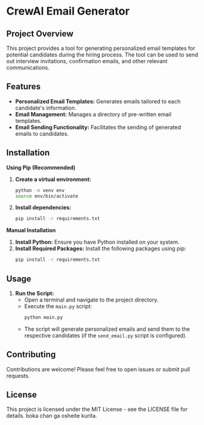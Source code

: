 # CrewAI Email Generator

## Project Overview

This project provides a tool for generating personalized email templates for potential candidates during the hiring process. The tool can be used to send out interview invitations, confirmation emails, and other relevant communications.

## Features

- **Personalized Email Templates:** Generates emails tailored to each candidate's information.
- **Email Management:** Manages a directory of pre-written email templates.
- **Email Sending Functionality:** Facilitates the sending of generated emails to candidates.

## Installation

**Using Pip (Recommended)**

1. **Create a virtual environment:**
   ```bash
   python -m venv env
   source env/bin/activate 
   ```
2. **Install dependencies:**
   ```bash
   pip install -r requirements.txt
   ```

**Manual Installation**

1. **Install Python:** Ensure you have Python installed on your system.
2. **Install Required Packages:** Install the following packages using pip:
   ```bash
   pip install -r requirements.txt
   ```

## Usage
1. **Run the Script:**
   - Open a terminal and navigate to the project directory.
   - Execute the `main.py` script:
      ```bash
      python main.py
      ```
   - The script will generate personalized emails and send them to the respective candidates (if the `send_email.py` script is configured).

## Contributing

Contributions are welcome! Please feel free to open issues or submit pull requests.

## License

This project is licensed under the MIT License - see the LICENSE file for details.
boka chan ga osheite kurita.
